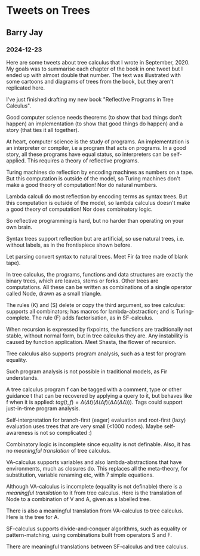 # Tweets on Trees
## Barry Jay
### 2024-12-23

Here are some tweets about tree calculus that I wrote in September, 2020. My goals was to summarise each chapter of the book in one tweet but I ended up with almost double that number. The text was illustrated with some cartoons and diagrams of trees from the book, but they aren't replicated here. 

I've just finished drafting my new book "Reflective Programs in Tree Calculus".

Good computer science needs theorems (to show that bad things don’t happen) an implementation (to show that good things do happen) and a story (that ties it all together).

At heart, computer science is the study of programs. An  implementation is an interpreter or compiler, i.e a program that acts on programs. In a good story, all these programs have equal status, so interpreters can be self-applied. This requires a theory of reflective programs.

Turing machines do reflection by encoding machines as numbers on a tape. But this computation is outside of the model, so Turing machines don't make a good theory of computation! Nor do natural numbers.

Lambda calculi do most reflection by encoding terms as syntax trees. But this computation is outside of the model, so lambda calculus doesn't make a good theory of computation! Nor does combinatory logic.

So reflective programming is hard, but no harder than operating on your own brain. 

Syntax trees support reflection but are artificial, so use natural trees, i.e. without labels, as in the frontispiece shown before.

Let parsing convert syntax to natural trees. Meet Fir (a tree made of blank tape).

In tree calculus, the programs, functions and data structures are exactly the binary trees, which are leaves, stems or forks. Other trees are computations. All these can be written as combinations of a single operator called Node, drawn as a small triangle.

The rules (K) and (S) delete or copy the third argument, so tree calculus: supports all combinators; has macros for lambda-abstraction; and is Turing-complete. The rule (F) adds factorisation, as in SF-calculus.

When recursion is expressed by fixpoints, the functions are traditionally not stable, without normal form, but in tree calculus they are. Any instability is caused by function application. Meet Shasta, the flower of recursion.

Tree calculus also supports program analysis, such as a test for program equality. 

Such program analysis is not possible in traditional models, as Fir understands.

A tree calculus program f can be tagged with a comment, type or other guidance t that can be recovered by applying a query to it, but behaves like f when it is applied: 
     $tag (t,f) =\Delta(\Delta t)(\Delta(\Delta f)(\Delta\Delta(\Delta\Delta)))$. 
Tags could support just-in-time program analysis.

Self-interpretation for branch-first (eager) evaluation and root-first (lazy) evaluation uses trees that are very small (<1000 nodes). Maybe self-awareness is not so complicated :)

Combinatory logic is incomplete since equality is not definable. Also, it has no *meaningful translation* of tree calculus.

VA-calculus supports variables and also lambda-abstractions that have environments, much as closures do. This replaces all the meta-theory, for substitution, variable renaming etc, with 7 simple equations.

Although VA-calculus is incomplete (equality is not definable) there is a *meaningful translation* to it from tree calculus. Here is the translation of Node to a combination of V and A, given as a labelled tree.

There is also a meaningful translation from VA-calculus to tree calculus. Here is the tree for A.

SF-calculus supports divide-and-conquer algorithms, such as equality or pattern-matching, using combinations built from operators S and F.

There are meaningful translations between SF-calculus and tree calculus. 
